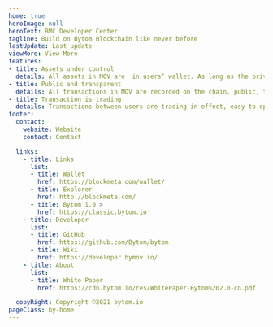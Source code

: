 ```yaml
---
home: true
heroImage: null
heroText: BMC Developer Center
tagline: Build on Bytom Blockchain like never before
lastUpdate: Last update
viewMore: View More
features:
- title: Assets under control
  details: All assets in MOV are  in users’ wallet. As long as the private key is kept securely, no one can steal your assets.
- title: Public and transparent
  details: All transactions in MOV are recorded on the chain, public, transparent, and immutable.
- title: Transaction is trading
  details: Transactions between users are trading in effect, easy to operate. Trading is ubiquitous and MOV is everywhere.
footer: 
  contact:
    website: Website
    contact: Contact

  links: 
    - title: Links
      list: 
      - title: Wallet
        href: https://blockmeta.com/wallet/
      - title: Explorer
        href: http://blockmeta.com/
      - title: Bytom 1.0 >
        href: https://classic.bytom.io
    - title: Developer
      list: 
      - title: GitHub
        href: https://github.com/Bytom/bytom
      - title: Wiki
        href: https://developer.bymov.io/
    - title: About
      list:
      - title: White Paper
        href: https://cdn.bytom.io/res/WhitePaper-Bytom%202.0-cn.pdf

  copyRight: Copyright ©2021 bytom.io
pageClass: by-home
---
```


<HomeNav />
